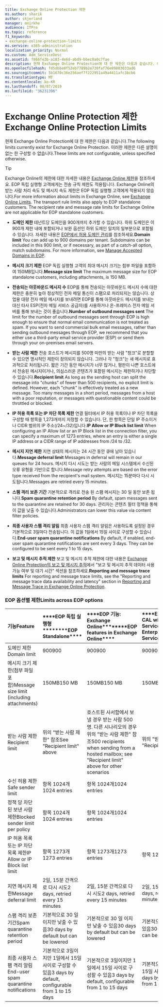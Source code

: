 ```yaml
---
title: Exchange Online Protection 제한
ms.author: sharik
author: skjerland
manager: mnirkhe
audience: ITPro
ms.topic: reference
f1_keywords:
- exchange-online-protection-limits
ms.service: o365-administration
localization_priority: Normal
ms.custom: Adm_ServiceDesc
ms.assetid: f866fe3b-a183-4e6d-abd9-bbec0a0c7fae
description: 현재 Exchange Online Protection에 대 한 제한은 다음과 같습니다. 이러한 제한은 다른 설명이 없는 한 구성할 수 없습니다.
ms.openlocfilehash: fd5dbbe0f52eb7789b2e730faf76e89803033ad6
ms.sourcegitcommit: 5b1670c36e256aef7f222951a49a4411afc3bcb6
ms.translationtype: MT
ms.contentlocale: ko-KR
ms.lasthandoff: 08/07/2019
ms.locfileid: "36231396"
---
```

# <a name="exchange-online-protection-limits"></a><span data-ttu-id="f0fab-104">Exchange Online Protection 제한</span><span class="sxs-lookup"><span data-stu-id="f0fab-104">Exchange Online Protection Limits</span></span>

<span data-ttu-id="f0fab-105">현재 Exchange Online Protection에 대 한 제한은 다음과 같습니다.</span><span class="sxs-lookup"><span data-stu-id="f0fab-105">The following limits currently exist for Exchange Online Protection.</span></span> <span data-ttu-id="f0fab-106">이러한 제한은 다른 설명이 없는 한 구성할 수 없습니다.</span><span class="sxs-lookup"><span data-stu-id="f0fab-106">These limits are not configurable, unless specified otherwise.</span></span> 
  
> [!TIP]
> <span data-ttu-id="f0fab-p103">Exchange Online의 제한에 대한 자세한 내용은 [Exchange Online 제한](../exchange-online-service-description/exchange-online-limits.md)을 참조하세요. EOP 독립 실행형 고객에게는 전송 규칙 제한도 적용됩니다. Exchange Online의 받는 사람 처리 속도 및 메시지 속도 제한은 EOP 독립 실행형 고객에게 적용되지 않습니다.</span><span class="sxs-lookup"><span data-stu-id="f0fab-p103">For more information about limits in Exchange Online, see [Exchange Online Limits](../exchange-online-service-description/exchange-online-limits.md). The transport rule limits also apply to EOP standalone customers. The recipient rate and message rate limits for Exchange Online are not applicable for EOP standalone customers.</span></span> 
  
- <span data-ttu-id="f0fab-p104">**도메인 제한** 테넌트당 도메인을 900개까지 추가할 수 있습니다. 하위 도메인은 이 900개 제한 내에 포함되거나 보완 옵션인 하위 도메인 일치의 일부분으로 포함될 수 있습니다. 자세한 내용은 [EOP에서 허용 도메인 관리](https://go.microsoft.com/fwlink/p/?LinkId=282239)를 참조하세요.</span><span class="sxs-lookup"><span data-stu-id="f0fab-p104">**Domain limit** You can add up to 900 domains per tenant. Subdomains can be included in this 900 limit, or if necessary, as part of a catch-all option, match subdomains. For more information, see [Manage Accepted Domains in EOP](https://go.microsoft.com/fwlink/p/?LinkId=282239).</span></span>
    
- <span data-ttu-id="f0fab-113">**메시지 크기 제한** EOP 독립 실행형 고객의 최대 메시지 크기는 첨부 파일을 포함하여 150MB입니다.</span><span class="sxs-lookup"><span data-stu-id="f0fab-113">**Message size limit** The maximum message size for EOP standalone customers, including attachments, is 150 MB.</span></span> 
    
- <span data-ttu-id="f0fab-p105">**전송되는 아웃바운드 메시지 수** EOP를 통해 전송되는 아웃바운드 메시지 수에 대한 제한은 충분히 높아 정상적인 전자 메일 통신이 스팸으로 처리되지는 않습니다. 상업용 대량 전자 메일 메시지를 보내려면 EOP를 통해 아웃바운드 메시지를 보내는 대신 타사 ESP(전자 메일 서비스 공급자)를 사용하거나 온-프레미스 전자 메일 서버를 통해 보내는 것이 좋습니다.</span><span class="sxs-lookup"><span data-stu-id="f0fab-p105">**Number of outbound messages sent** The limit for the number of outbound messages sent through EOP is high enough to ensure that normal email communication is not treated as spam. If you want to send commercial bulk email messages, rather than sending outbound messages through EOP, we recommend that you either use a third-party email service provider (ESP) or send them through your on-premises email servers.</span></span> 
    
- <span data-ttu-id="f0fab-p106">**받는 사람 제한** 전송 호스트가 메시지를 500명 미만의 받는 사람 "청크"로 분할할 수 있으면 명시적인 제한이 정의되지 않습니다. 그러나 각 "청크"는 새 메시지로 효과적으로 처리됩니다. 짧은 기간 동안 메시지가 너무 많거나, 평판이 나쁜 호스트에서 전송된 메시지이거나, 의심스러운 콘텐츠가 포함된 메시지는 제한하거나 차단할 수 있습니다.</span><span class="sxs-lookup"><span data-stu-id="f0fab-p106">**Recipient limit** As long as the sending host can split the message into "chunks" of fewer than 500 recipients, no explicit limit is defined. However, each "chunk" is effectively treated as a new message. Too many messages in a short period, messages from a host with a poor reputation, or messages with questionable content could be throttled or blocked.</span></span> 
    
- <span data-ttu-id="f0fab-119">**IP 허용 목록 또는 IP 차단 목록 제한** 연결 필터에서 IP 허용 목록이나 IP 차단 목록을 구성할 때 항목을 1,273개까지 지정할 수 있습니다. 단, 한 항목은 단일 IP 주소이거나 CIDR 범위의 IP 주소(/24~/32)입니다.</span><span class="sxs-lookup"><span data-stu-id="f0fab-119">**IP Allow or IP Block list limit** When configuring an IP Allow list or an IP Block list in the connection filter, you can specify a maximum of 1273 entries, where an entry is either a single IP address or a CIDR range of IP addresses from /24 to /32.</span></span> 
    
- <span data-ttu-id="f0fab-120">**메시지 지연 제한** 지연 상태의 메시지는 24 시간 동안 큐에 남아 있습니다.</span><span class="sxs-lookup"><span data-stu-id="f0fab-120">**Message deferral limit** Messages in deferral will remain in our queues for 24 hours.</span></span> <span data-ttu-id="f0fab-121">메시지 다시 시도는 받는 사람의 메일 시스템에서 수신된 오류 유형을 기반으로 합니다.</span><span class="sxs-lookup"><span data-stu-id="f0fab-121">Message retry attempts are based on the error type received from the recipient's mail system.</span></span> <span data-ttu-id="f0fab-122">메시지는 15분마다 다시 시도됩니다.</span><span class="sxs-lookup"><span data-stu-id="f0fab-122">Messages are retried every 15 minutes.</span></span> 
    
- <span data-ttu-id="f0fab-123">**스팸 격리 보존 기간** 기본적으로 격리로 전송 된 스팸 메시지는 30 일 동안 보존 됩니다.</span><span class="sxs-lookup"><span data-stu-id="f0fab-123">**Spam quarantine retention period** By default, spam messages sent to the quarantine are retained for 30 days.</span></span> <span data-ttu-id="f0fab-124">관리자는 콘텐츠 필터 정책을 통해 이 값을 낮출 수 있습니다.</span><span class="sxs-lookup"><span data-stu-id="f0fab-124">Administrators can lower this value via content filter policies.</span></span> 
    
- <span data-ttu-id="f0fab-p109">**최종 사용자 스팸 격리 알림** 최종 사용자 스팸 격리 알림은 사용하도록 설정된 경우 기본적으로 3일마다 전송됩니다. 이 값을 1일에서 15일 사이로 구성할 수 있습니다.</span><span class="sxs-lookup"><span data-stu-id="f0fab-p109">**End-user spam quarantine notifications** By default, if enabled, end-user spam quarantine notifications are sent every 3 days. They can be configured to be sent every 1 to 15 days.</span></span> 
    
- <span data-ttu-id="f0fab-127">**보고 및 메시지 추적 제한** 보고 및 메시지 추적 제한에 대한 내용은 [Exchange Online Protection의 보고 및 메시지 추적](https://go.microsoft.com/fwlink/?LinkId=394248)에서 "보고 및 메시지 추적 데이터 사용 가능 여부 및 대기 시간" 섹션을 참조하세요.</span><span class="sxs-lookup"><span data-stu-id="f0fab-127">**Reporting and message trace limits** For reporting and message trace limits, see the "Reporting and message trace data availability and latency" section in [Reporting and Message Trace in Exchange Online Protection](https://go.microsoft.com/fwlink/?LinkId=394248).</span></span>
    
### <a name="limits-across-eop-options"></a><span data-ttu-id="f0fab-128">EOP 옵션별 제한</span><span class="sxs-lookup"><span data-stu-id="f0fab-128">Limits across EOP options</span></span>

|<span data-ttu-id="f0fab-129">**기능**</span><span class="sxs-lookup"><span data-stu-id="f0fab-129">**Feature**</span></span>|<span data-ttu-id="f0fab-130">\*\*\*\*EOP 독립 실행형\*\*\*\*</span><span class="sxs-lookup"><span data-stu-id="f0fab-130">\*\*\*\*EOP Standalone\*\*\*\*</span></span>|<span data-ttu-id="f0fab-131">\*\*\*\*EOP 기능: Exchange Online\*\*\*\*</span><span class="sxs-lookup"><span data-stu-id="f0fab-131">\*\*\*\*EOP features in Exchange Online\*\*\*\*</span></span>|<span data-ttu-id="f0fab-132">\*\*\*\*Exchange Enterprise CAL with Services\*\*\*\*</span><span class="sxs-lookup"><span data-stu-id="f0fab-132">\*\*\*\*Exchange Enterprise CAL with Services\*\*\*\*</span></span>|
|:-----|:-----|:-----|:-----|
|<span data-ttu-id="f0fab-133">도메인 제한</span><span class="sxs-lookup"><span data-stu-id="f0fab-133">Domain limit</span></span>  <br/> |<span data-ttu-id="f0fab-134">900</span><span class="sxs-lookup"><span data-stu-id="f0fab-134">900</span></span>  <br/> |<span data-ttu-id="f0fab-135">900</span><span class="sxs-lookup"><span data-stu-id="f0fab-135">900</span></span>  <br/> |<span data-ttu-id="f0fab-136">900</span><span class="sxs-lookup"><span data-stu-id="f0fab-136">900</span></span>  <br/> |
|<span data-ttu-id="f0fab-137">메시지 크기 제한(첨부 파일 포함)</span><span class="sxs-lookup"><span data-stu-id="f0fab-137">Message size limit (including attachments)</span></span>  <br/> |<span data-ttu-id="f0fab-138">150MB</span><span class="sxs-lookup"><span data-stu-id="f0fab-138">150 MB</span></span>  <br/> |<span data-ttu-id="f0fab-139">150MB</span><span class="sxs-lookup"><span data-stu-id="f0fab-139">150 MB</span></span>  <br/> |<span data-ttu-id="f0fab-140">150MB</span><span class="sxs-lookup"><span data-stu-id="f0fab-140">150 MB</span></span>  <br/> |
|<span data-ttu-id="f0fab-141">받는 사람 제한</span><span class="sxs-lookup"><span data-stu-id="f0fab-141">Recipient limit</span></span>  <br/> |<span data-ttu-id="f0fab-142">위의 "받는 사람 제한" 참조</span><span class="sxs-lookup"><span data-stu-id="f0fab-142">See "Recipient limit" above</span></span>  <br/> |<span data-ttu-id="f0fab-143">호스트된 사서함에서 보낼 경우 받는 사람 500명. 다른 시나리오의 경우 위의 "받는 사람 제한" 참조</span><span class="sxs-lookup"><span data-stu-id="f0fab-143">500 recipients when sending from a hosted mailbox; see "Recipient limit" above for other scenarios</span></span>  <br/> |<span data-ttu-id="f0fab-144">위의 "받는 사람 제한" 참조</span><span class="sxs-lookup"><span data-stu-id="f0fab-144">See "Recipient limit" above</span></span>  <br/> |
|<span data-ttu-id="f0fab-145">수신 허용 제한</span><span class="sxs-lookup"><span data-stu-id="f0fab-145">Safe sender limit</span></span>  <br/> |<span data-ttu-id="f0fab-146">항목 1024개</span><span class="sxs-lookup"><span data-stu-id="f0fab-146">1024 entries</span></span>  <br/> |<span data-ttu-id="f0fab-147">항목 1024개</span><span class="sxs-lookup"><span data-stu-id="f0fab-147">1024 entries</span></span>  <br/> ||
|<span data-ttu-id="f0fab-148">정책 당 차단 된 보낸 사람 제한</span><span class="sxs-lookup"><span data-stu-id="f0fab-148">Blocked sender limit per policy</span></span>  <br/> |<span data-ttu-id="f0fab-149">항목 1024개</span><span class="sxs-lookup"><span data-stu-id="f0fab-149">1024 entries</span></span>  <br/> |<span data-ttu-id="f0fab-150">항목 1024개</span><span class="sxs-lookup"><span data-stu-id="f0fab-150">1024 entries</span></span>  <br/> ||
|<span data-ttu-id="f0fab-151">IP 허용 목록 또는 IP 차단 목록 제한</span><span class="sxs-lookup"><span data-stu-id="f0fab-151">IP Allow or IP Block list limit</span></span>  <br/> |<span data-ttu-id="f0fab-152">항목 1273개</span><span class="sxs-lookup"><span data-stu-id="f0fab-152">1273 entries</span></span>  <br/> |<span data-ttu-id="f0fab-153">항목 1273개</span><span class="sxs-lookup"><span data-stu-id="f0fab-153">1273 entries</span></span>  <br/> |<span data-ttu-id="f0fab-154">항목 1273개</span><span class="sxs-lookup"><span data-stu-id="f0fab-154">1273 entries</span></span>  <br/> |
|<span data-ttu-id="f0fab-155">지연 메시지 제한</span><span class="sxs-lookup"><span data-stu-id="f0fab-155">Message deferral limit</span></span>  <br/> |<span data-ttu-id="f0fab-156">2일, 15분 간격으로 다시 시도</span><span class="sxs-lookup"><span data-stu-id="f0fab-156">2 days, retried every 15 minutes</span></span>  <br/> |<span data-ttu-id="f0fab-157">2일, 15분 간격으로 다시 시도</span><span class="sxs-lookup"><span data-stu-id="f0fab-157">2 days, retried every 15 minutes</span></span>  <br/> |<span data-ttu-id="f0fab-158">2일, 15분 간격으로 다시 시도</span><span class="sxs-lookup"><span data-stu-id="f0fab-158">2 days, retried every 15 minutes</span></span>  <br/> |
|<span data-ttu-id="f0fab-159">스팸 격리 보존 기간</span><span class="sxs-lookup"><span data-stu-id="f0fab-159">Spam quarantine retention period</span></span>  <br/> |<span data-ttu-id="f0fab-160">기본적으로 30 일 이지만 낮출 수 있음</span><span class="sxs-lookup"><span data-stu-id="f0fab-160">30 days by default but can be lowered</span></span>  <br/> |<span data-ttu-id="f0fab-161">기본적으로 30 일 이지만 낮출 수 있음</span><span class="sxs-lookup"><span data-stu-id="f0fab-161">30 days by default but can be lowered</span></span>  <br/> |<span data-ttu-id="f0fab-162">기본적으로 30 일 이지만 낮출 수 있음</span><span class="sxs-lookup"><span data-stu-id="f0fab-162">30 days by default but can be lowered</span></span>  <br/> |
|<span data-ttu-id="f0fab-163">최종 사용자 스팸 격리 알림</span><span class="sxs-lookup"><span data-stu-id="f0fab-163">End-user spam quarantine notifications</span></span>  <br/> |<span data-ttu-id="f0fab-164">기본적으로 3일이지만 1일에서 15일 사이로 구성할 수 있음</span><span class="sxs-lookup"><span data-stu-id="f0fab-164">3 days by default, configurable from 1 to 15 days</span></span>  <br/> |<span data-ttu-id="f0fab-165">기본적으로 3일이지만 1일에서 15일 사이로 구성할 수 있음</span><span class="sxs-lookup"><span data-stu-id="f0fab-165">3 days by default, configurable from 1 to 15 days</span></span>  <br/> |<span data-ttu-id="f0fab-166">기본적으로 3일이지만 1일에서 15일 사이로 구성할 수 있음</span><span class="sxs-lookup"><span data-stu-id="f0fab-166">3 days by default, configurable from 1 to 15 days</span></span>  <br/> |
   

